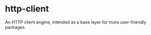 http-client
===========

An HTTP client engine, intended as a base layer for more user-friendly packages.
